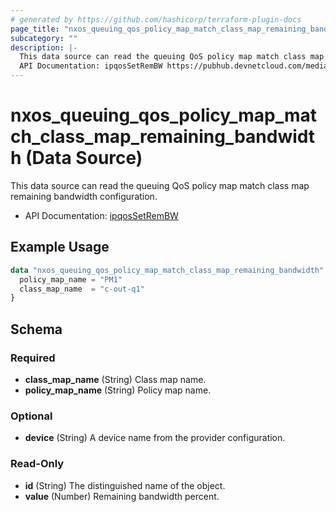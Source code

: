 ```yaml
---
# generated by https://github.com/hashicorp/terraform-plugin-docs
page_title: "nxos_queuing_qos_policy_map_match_class_map_remaining_bandwidth Data Source - terraform-provider-nxos"
subcategory: ""
description: |-
  This data source can read the queuing QoS policy map match class map remaining bandwidth configuration.
  API Documentation: ipqosSetRemBW https://pubhub.devnetcloud.com/media/dme-docs-10-2-2/docs/Qos/ipqos:SetRemBW/
---
```


# nxos_queuing_qos_policy_map_match_class_map_remaining_bandwidth (Data Source)

This data source can read the queuing QoS policy map match class map remaining bandwidth configuration.

- API Documentation: [ipqosSetRemBW](https://pubhub.devnetcloud.com/media/dme-docs-10-2-2/docs/Qos/ipqos:SetRemBW/)

## Example Usage

```terraform
data "nxos_queuing_qos_policy_map_match_class_map_remaining_bandwidth" "example" {
  policy_map_name = "PM1"
  class_map_name  = "c-out-q1"
}
```

<!-- schema generated by tfplugindocs -->
## Schema

### Required

- **class_map_name** (String) Class map name.
- **policy_map_name** (String) Policy map name.

### Optional

- **device** (String) A device name from the provider configuration.

### Read-Only

- **id** (String) The distinguished name of the object.
- **value** (Number) Remaining bandwidth percent.


